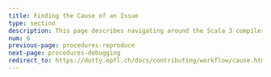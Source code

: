 ```yaml
---
title: Finding the Cause of an Issue
type: section
description: This page describes navigating around the Scala 3 compiler.
num: 6
previous-page: procedures-reproduce
next-page: procedures-debugging
redirect_to: https://dotty.epfl.ch/docs/contributing/workflow/cause.html
---
```

